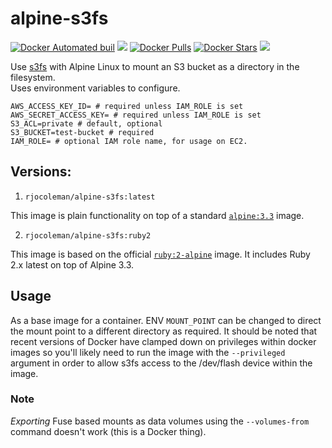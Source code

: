 # alpine-s3fs
[![Docker Automated buil](https://img.shields.io/docker/automated/rjocoleman/alpine-s3fs.svg)](https://hub.docker.com/r/rjocoleman/alpine-s3fs/) [![](https://images.microbadger.com/badges/image/rjocoleman/alpine-s3fs.svg)](https://microbadger.com/images/rjocoleman/alpine-s3fs "Get your own image badge on microbadger.com") [![Docker Pulls](https://img.shields.io/docker/pulls/rjocoleman/alpine-s3fs.svg)](https://hub.docker.com/r/rjocoleman/alpine-s3fs/) [![Docker Stars](https://img.shields.io/docker/stars/rjocoleman/alpine-s3fs.svg)](https://hub.docker.com/r/rjocoleman/alpine-s3fs/) [![](https://images.microbadger.com/badges/commit/rjocoleman/alpine-s3fs.svg)](https://microbadger.com/images/rjocoleman/alpine-s3fs "Get your own commit badge on microbadger.com")

Use [s3fs](https://github.com/s3fs-fuse/s3fs-fuse) with Alpine Linux to mount an S3 bucket as a directory in the filesystem.  
Uses environment variables to configure.

```shell
AWS_ACCESS_KEY_ID= # required unless IAM_ROLE is set
AWS_SECRET_ACCESS_KEY= # required unless IAM_ROLE is set
S3_ACL=private # default, optional
S3_BUCKET=test-bucket # required
IAM_ROLE= # optional IAM role name, for usage on EC2.
```

## Versions:

1. `rjocoleman/alpine-s3fs:latest`

  This image is plain functionality on top of a standard [`alpine:3.3`](https://hub.docker.com/_/alpine/) image.

2. `rjocoleman/alpine-s3fs:ruby2`

  This image is based on the official [`ruby:2-alpine`](https://hub.docker.com/_/ruby/) image. It includes Ruby 2.x latest on top of Alpine 3.3.


## Usage

As a base image for a container. ENV `MOUNT_POINT` can be changed to direct the mount point to a different directory as required.
It should be noted that recent versions of Docker have clamped down on privileges within docker images so you'll likely need to run the image with the `--privileged` argument in order to allow s3fs access to the /dev/flash device within the image.

### Note

_Exporting_ Fuse based mounts as data volumes using the `--volumes-from` command doesn't work (this is a Docker thing).
